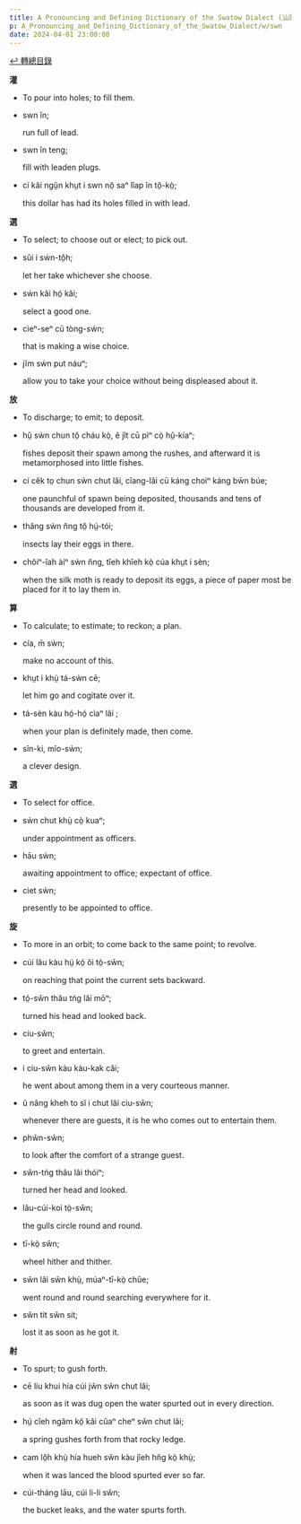 ```yaml
---
title: A Pronouncing and Defining Dictionary of the Swatow Dialect (汕頭方言音義字典) / swn
p: A_Pronouncing_and_Defining_Dictionary_of_the_Swatow_Dialect/w/swn
date: 2024-04-01 23:00:00
---
```


[↩️ 轉總目錄](/A_Pronouncing_and_Defining_Dictionary_of_the_Swatow_Dialect)


**灌**
- To pour into holes; to fill them.

- swn în;

  run full of lead.

- swn în teng;

  fill with leaden plugs.

- cí kâi ngṳ̂n khṳt i swn nŏ̤ saⁿ lîap în tŏ̤-kò̤;

  this dollar has had its holes filled in with lead. 

**選**
- To select; to choose out or elect; to pick out.

- sûi i sẃn-tô̤h;

  let her take whichever she choose.

- sẃn kâi hó̤ kâi;

  select a good one.

- cìeⁿ-seⁿ cū tòng-sẃn;

  that is making a wise choice.

- jĭm sẃn put náuⁿ;

  allow you to take your choice without being displeased about it.

**放**
- To discharge; to emit; to deposit.

- hṳ̂ sẁn chun tŏ̤ cháu kò̤, ĕ jît cū pìⁿ cò̤ hṳ̂-kíaⁿ;

  fishes deposit their spawn among the rushes, and afterward it is metamorphosed into little fishes.

- cí cêk to̤ chun sẁn chut lâi, cîang-lâi cū káng choiⁿ káng bw̄n búe;

  one paunchful of spawn being deposited, thousands and tens of thousands are developed from it.

- thâng sẁn n̆ng tŏ̤ hṳ́-tói;

  insects lay their eggs in there.

- chôiⁿ-îah àiⁿ sẁn n̆ng, tîeh khîeh kò̤ cúa khṳt i sèn;

  when the silk moth is ready to deposit its eggs, a piece of paper most be placed for it to lay them in.

**算**
- To calculate; to estimate; to reckon; a plan.

- cía, m̄ sẁn;

  make no account of this.

- khṳt i khṳ̀ tá-sẁn cē;

  let him go and cogitate over it.

- tá-sèn kàu hó̤-hó̤ cìaⁿ lâi ;

  when your plan is definitely made, then come.

- sîn-ki, mĭo-sẁn;

  a clever design.

**選**
- To select for office.

- sẁn chut khṳ̀ cò̤ kuaⁿ;

  under appointment as officers.

- hāu sẁn;

  awaiting appointment to office; expectant of office.

- ciet sẁn;

  presently to be appointed to office.

**旋**
- To more in an orbit; to come back to the same point; to revolve.

- cúi lâu kàu hṳ́ kó̤ ŏi tò̤-sŵn;

  on reaching that point the current sets backward.

- tó̤-sŵn thâu tńg lâi mōⁿ;

  turned his head and looked back.

- ciu-sŵn;

  to greet and entertain.

- i ciu-sŵn kàu kàu-kak căi;

  he went about among them in a very courteous manner.

- ŭ nâng kheh to sĭ i chut lâi ciu-sŵn;

  whenever there are guests, it is he who comes out to entertain them.

- phŵn-sŵn;

  to look after the comfort of a strange guest.

- sŵn-tńg thâu lâi thóiⁿ;

  turned her head and looked.

- lâu-cúi-koi tò̤-sŵn;

  the gulls circle round and round.

- tī-kò̤ sŵn;

  wheel hither and thither.

- sŵn lâi sŵn khṳ̀, múaⁿ-tī-kò̤ chūe;

  went round and round searching everywhere for it.

- sŵn tit sŵn sit;

  lost it as soon as he got it.

**射**
- To spurt; to gush forth.

- cē líu khui hía cúi jw̆n sw̆n chut lâi;

  as soon as it was dug open the water spurted out in every direction.

- hṳ́ cîeh ngâm kó̤ kâi cûaⁿ cheⁿ sw̆n chut lâi;

  a spring gushes forth from that rocky ledge.

- cam lô̤h khṳ̀ hía hueh sw̆n kàu jîeh hn̆g kò̤ khṳ̀;

  when it was lanced the blood spurted ever so far.

- cúi-tháng lāu, cúi li-li sw̆n;

  the bucket leaks, and the water spurts forth.